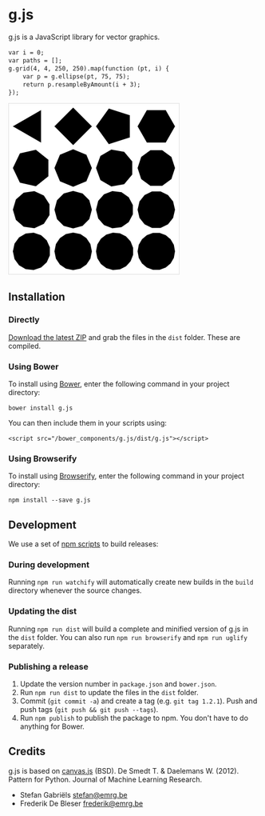 g.js
====
g.js is a JavaScript library for vector graphics.

    var i = 0;
    var paths = [];
    g.grid(4, 4, 250, 250).map(function (pt, i) {
        var p = g.ellipse(pt, 75, 75);
        return p.resampleByAmount(i + 3);
    });


![Result of code example](g/screenshot.png)

Installation
------------

### Directly

[Download the latest ZIP](https://github.com/nodebox/g.js/archive/master.zip) and grab the files in the `dist` folder.
These are compiled.

### Using Bower

To install using [Bower](http://bower.io/), enter the following command in your project directory:

    bower install g.js

You can then include them in your scripts using:

    <script src="/bower_components/g.js/dist/g.js"></script>

### Using Browserify

To install using [Browserify](http://browserify.org/), enter the following command in your project directory:

    npm install --save g.js

Development
-----------
We use a set of [npm scripts](https://www.npmjs.org/doc/misc/npm-scripts.html) to build releases:

### During development

Running `npm run watchify` will automatically create new builds in the `build` directory whenever the source changes.

### Updating the dist

Running `npm run dist` will build a complete and minified version of g.js in the `dist` folder. You can also run
`npm run browserify` and `npm run uglify` separately.

### Publishing a release

1. Update the version number in `package.json` and `bower.json`.
2. Run `npm run dist` to update the files in the `dist` folder.
3. Commit (`git commit -a`) and create a tag (e.g. `git tag 1.2.1`). Push and push tags (`git push && git push --tags`).
4. Run `npm publish` to publish the package to npm. You don't have to do anything for Bower.

Credits
-------
g.js is based on [canvas.js](https://github.com/clips/pattern/blob/master/pattern/canvas.js) (BSD). De Smedt T. & Daelemans W. (2012). Pattern for Python. Journal of Machine Learning Research.

* Stefan Gabriëls <stefan@emrg.be>
* Frederik De Bleser <frederik@emrg.be>
